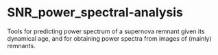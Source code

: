 # SNR_power_spectral-analysis
Tools for predicting power spectrum of a supernova remnant given its dynamical age, and for obtaining power spectra from images of (mainly) remnants.
